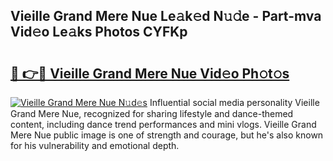 ## Vieille Grand Mere Nue Le𝚊k𝚎d N𝚞𝚍e - Part-mva Vid𝚎o Le𝚊ks Photos CYFKp

# <h2><a href="http://fb6p3j.evod.top/?m=Vieille+Grand+Mere+Nue">🔗 👉🔴 Vieille Grand Mere Nue Vid𝚎o Ph𝚘t𝚘s</a></h2>

[![Vieille Grand Mere Nue N𝚞d𝚎s](https://i.imgur.com/8V9OHl7.gif)](http://fb6p3j.evod.top/?m=Vieille+Grand+Mere+Nue)
Influential social media personality Vieille Grand Mere Nue, recognized for sharing lifestyle and dance-themed content, including dance trend performances and mini vlogs. Vieille Grand Mere Nue public image is one of strength and courage, but he's also known for his vulnerability and emotional depth. 
